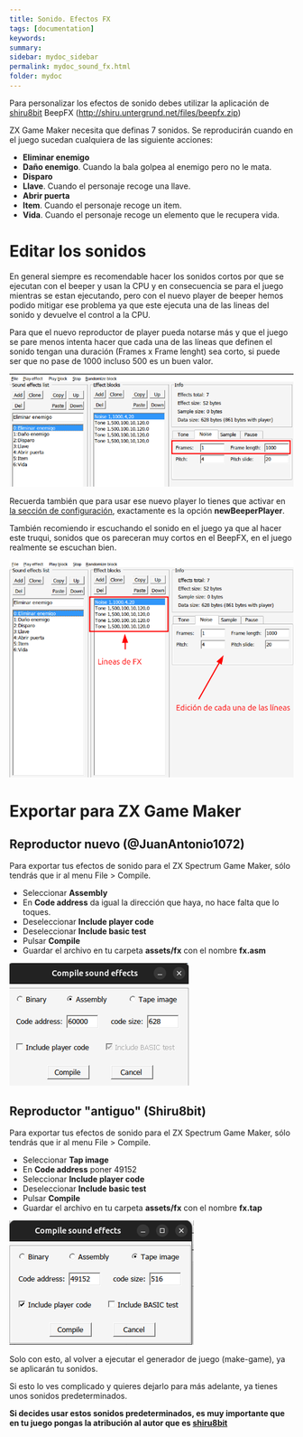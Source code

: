```yaml
---
title: Sonido. Efectos FX
tags: [documentation]
keywords:
summary: 
sidebar: mydoc_sidebar
permalink: mydoc_sound_fx.html
folder: mydoc
---
```


Para personalizar los efectos de sonido debes utilizar la aplicación de [shiru8bit](http://shiru.untergrund.net) BeepFX (http://shiru.untergrund.net/files/beepfx.zip)

ZX Game Maker necesita que definas 7 sonidos. Se reproducirán cuando en el juego sucedan cualquiera de las siguiente acciones:

* **Eliminar enemigo**
* **Daño enemigo**. Cuando la bala golpea al enemigo pero no le mata.
* **Disparo**
* **Llave**. Cuando el personaje recoge una llave.
* **Abrir puerta**
* **Item**. Cuando el personaje recoge un item.
* **Vida**. Cuando el personaje recoge un elemento que le recupera vida.

# Editar los sonidos

En general siempre es recomendable hacer los sonidos cortos por que se ejecutan con el beeper y usan la CPU y en consecuencia se para el juego mientras se estan ejecutando, pero con el nuevo player de beeper hemos podido mitigar ese problema ya que este ejecuta una de las lineas del sonido y devuelve el control a la CPU.

Para que el nuevo reproductor de player pueda notarse más y que el juego se pare menos intenta hacer que cada una de las líneas que definen el sonido tengan una duración (Frames x Frame lenght) sea corto, si puede ser que no pase de 1000 incluso 500 es un buen valor.

![](images/beeper_duracion_linea.png)

Recuerda también que para usar ese nuevo player lo tienes que activar en [la sección de configuración](/mydoc_tiled_general_configuration.html), exactamente es la opción **newBeeperPlayer**.

También recomiendo ir escuchando el sonido en el juego ya que al hacer este truqui, sonidos que os pareceran muy cortos en el BeepFX, en el juego realmente se escuchan bien.

![](images/beepfx.png)

# Exportar para ZX Game Maker

## Reproductor nuevo (@JuanAntonio1072)

Para exportar tus efectos de sonido para el ZX Spectrum Game Maker, sólo tendrás que ir al menu File > Compile.
* Seleccionar **Assembly**
* En **Code address** da igual la dirección que haya, no hace falta que lo toques.
* Deseleccionar **Include player code**
* Deseleccionar **Include basic test**
* Pulsar **Compile**
* Guardar el archivo en tu carpeta **assets/fx** con el nombre **fx.asm**

![](images/beepfx_compile_new.png)

## Reproductor "antiguo" (Shiru8bit)

Para exportar tus efectos de sonido para el ZX Spectrum Game Maker, sólo tendrás que ir al menu File > Compile.
* Seleccionar **Tap image**
* En **Code address** poner 49152 
* Seleccionar **Include player code**
* Deseleccionar **Include basic test**
* Pulsar **Compile**
* Guardar el archivo en tu carpeta **assets/fx** con el nombre **fx.tap**

![](images/beepfx_compile.png)

Solo con esto, al volver a ejecutar el generador de juego (make-game), ya se aplicarán tu sonidos.

Si esto lo ves complicado y quieres dejarlo para más adelante, ya tienes unos sonidos predeterminados.

**Si decides usar estos sonidos predeterminados, es muy importante que en tu juego pongas la atribución al autor que es [shiru8bit](http://shiru.untergrund.net)**


